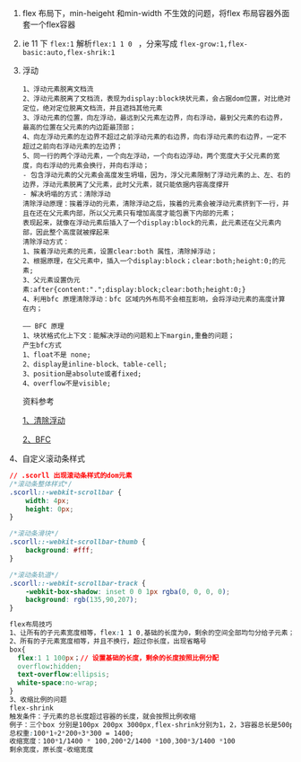 1. flex 布局下，min-heigeht 和min-width 不生效的问题，将flex 布局容器外面套一个flex容器

2. ie 11 下 `flex:1` 解析`flex:1 1 0 ` ，分来写成 `flex-grow:1,flex-basic:auto,flex-shrik:1`

3. 浮动

   ```
   1、浮动元素脱离文档流
   2、浮动元素脱离了文档流，表现为display:block块状元素，会占据dom位置，对比绝对定位，绝对定位脱离文档流，并且遮挡其他元素
   3、浮动元素的位置，向左浮动，最远到父元素左边界，向右浮动，最到父元素的右边界，最高的位置在父元素的内边距最顶部；
   4、向左浮动元素的左边界不超过之前浮动元素的右边界，向右浮动元素的右边界，一定不超过之前向右浮动元素的左边界；
   5、同一行的两个浮动元素，一个向左浮动，一个向右边浮动，两个宽度大于父元素的宽度，向右浮动的元素会换行，并向右浮动；
   - 包含浮动元素的父元素会高度发生坍塌，因为，浮父元素限制了浮动元素的上、左、右的边界，浮动元素脱离了父元素，此时父元素，就只能依据内容高度撑开
   - 解决坍塌的方式：清除浮动
   清除浮动原理：挨着浮动的元素，清除浮动之后，挨着的元素会被浮动元素挤到下一行，并且在还在父元素内部，所以父元素只有增加高度才能包裹下内部的元素；
   表现起来，就像在浮动元素后插入了一个display:block的元素，此元素还在父元素内部，因此整个高度就被撑起来
   清除浮动方式：
   1、挨着浮动元素的元素，设置clear:both 属性，清除掉浮动；
   2、根据原理，在父元素中，插入一个display:block；clear:both;height:0;的元素;
   3、父元素设置伪元素:after{content:".";display:block;clear:both;height:0;}
   4、利用bfc 原理清除浮动：bfc 区域内外布局不会相互影响，会将浮动元素的高度计算在内；
   
   —— BFC 原理
   1、块状格式化上下文：能解决浮动的问题和上下margin,重叠的问题；
   产生bfc方式
   1、float不是 none;
   2、display是inline-block、table-cell;
   3、position是absolute或者fixed;
   4、overflow不是visible;
   
   ```

   资料参考

   [1、清除浮动](https://juejin.im/post/6844903504545316877)

   [2、BFC ](https://developer.mozilla.org/zh-CN/docs/Web/Guide/CSS/Block_formatting_context)

4、自定义滚动条样式

```css
// .scorll 出现滚动条样式的dom元素
/*滚动条整体样式*/
.scorll::-webkit-scrollbar {
    width: 4px;
    height: 0px;
}

/*滚动条滑块*/
.scorll::-webkit-scrollbar-thumb {
    background: #fff;
}

/*滚动条轨道*/
.scorll::-webkit-scrollbar-track {
    -webkit-box-shadow: inset 0 0 1px rgba(0, 0, 0, 0);
    background: rgb(135,90,207);
}
```

```css
flex布局技巧
1、让所有的子元素宽度相等，flex:1 1 0,基础的长度为0，剩余的空间全部均匀分给子元素；
2、所有的子元素宽度相等，并且不换行，超过你长度，出现省略号
box{
  flex:1 1 100px；// 设置基础的长度，剩余的长度按照比例分配
  overflow:hidden;
  text-overflow:ellipsis;
  white-space:no-wrap;
}
3、收缩比例的问题
flex-shrink
触发条件：子元素的总长度超过容器的长度，就会按照比例收缩
例子：三个box 分别是100px 200px 3000px,flex-shrink分别为1，2，3容器总长是500px，超出的100px,按照比例减少
总权重:100*1+2*200+3*300 = 1400;
收缩宽度：100*1/1400 * 100,200*2/1400 *100,300*3/1400 *100
剩余宽度，原长度-收缩宽度
```







